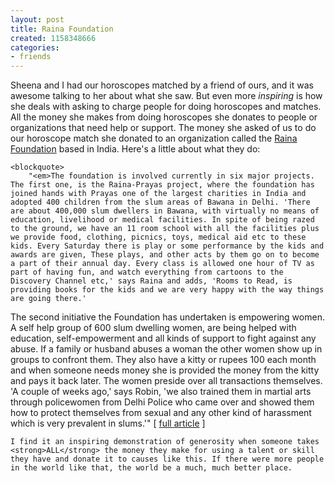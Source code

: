 ```yaml
---
layout: post
title: Raina Foundation
created: 1158348666
categories:
- friends
---
```

Sheena and I had our horoscopes matched by a friend of ours, and it was awesome talking to her about what she saw. But even more <em>inspiring</em> is how she deals with asking to charge people for doing horoscopes and matches. All the money she makes from doing horoscopes she donates to people or organizations that need help or support. The money she asked of us to do our horoscope match she donated to an organization called the [Raina Foundation](http://www.rainafoundation.com/) based in India. Here's a little about what they do:

	<blockquote>
		"<em>The foundation is involved currently in six major projects. The first one, is the Raina-Prayas project, where the foundation has joined hands with Prayas one of the largest charities in India and adopted 400 children from the slum areas of Bawana in Delhi. 'There are about 400,000 slum dwellers in Bawana, with virtually no means of education, livelihood or medical facilities. In spite of being razed to the ground, we have an 11 room school with all the facilities plus we provide food, clothing, picnics, toys, medical aid etc to these kids. Every Saturday there is play or some performance by the kids and awards are given, These plays, and other acts by them go on to become a part of their annual day. Every class is allowed one hour of TV as part of having fun, and watch everything from cartoons to the Discovery Channel etc,' says Raina and adds, 'Rooms to Read, is providing books for the kids and we are very happy with the way things are going there.'

The second initiative the Foundation has undertaken is empowering women. A self help group of 600 slum dwelling women, are being helped with education, self-empowerment and all kinds of support to fight against any abuse. If a family or husband abuses a woman the other women show up in groups to confront them. They also have a kitty or rupees 100 each month and when someone needs money she is provided the money from the kitty and pays it back later. The women preside over all transactions themselves. 'A couple of weeks ago,' says Robin, 'we also trained them in martial arts through policewomen from Delhi Police who came over and showed them how to protect themselves from sexual and any other kind of harassment which is very prevalent in slums.'</em>"
[ [full article](http://www.kavitachhibber.com/main/main.jsp?id=charity-Sep2006) ]
	</blockquote>

	I find it an inspiring demonstration of generosity when someone takes <strong>ALL</strong> the money they make for using a talent or skill they have and donate it to causes like this. If there were more people in the world like that, the world be a much, much better place.

